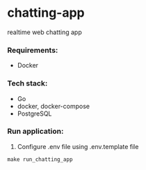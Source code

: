 # chatting-app

realtime web chatting app

### Requirements:
* Docker

### Tech stack:
* Go
* docker, docker-compose
* PostgreSQL

### Run application:
1. Configure .env file using .env.template file
```
make run_chatting_app
```
